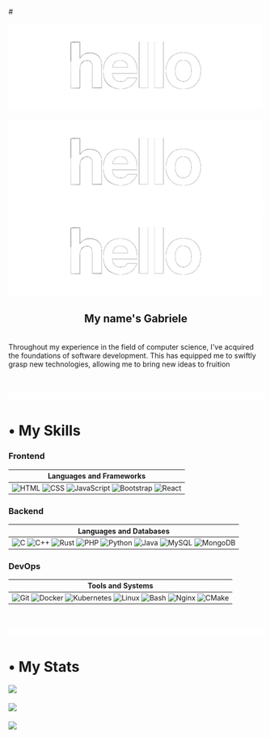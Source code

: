 #<p align="center"><img src="gif/hello3.gif" alt="GIF"></p>

![#](gif/hello3.gif#gh-light-mode-only)![#](gif/hello3.gif#gh-dark-mode-only)


<h2 align="center">My name's Gabriele</h2>


<br/>
Throughout my experience in the field of computer science, I've acquired the foundations of software development. This has equipped me to swiftly grasp new technologies, allowing me to bring new ideas to fruition

 <!--I firmly believe in the power of continuous learning and am always eager to expand my knowledge horizons-->

<br /><br />
<img  src="gif/redline.gif">

<!--# <img src="https://user-images.githubusercontent.com/74038190/212284087-bbe7e430-757e-4901-90bf-4cd2ce3e1852.gif" alt="GIF" height="35px"> My Skills-->
# • My Skills

### Frontend

| Languages and Frameworks |
|--------------------------|
| ![HTML](https://skillicons.dev/icons?i=html) ![CSS](https://skillicons.dev/icons?i=css) ![JavaScript](https://skillicons.dev/icons?i=js) ![Bootstrap](https://skillicons.dev/icons?i=bootstrap) ![React](https://skillicons.dev/icons?i=react) |

### Backend

| Languages and Databases |
|-------------------------|
| ![C](https://skillicons.dev/icons?i=c) ![C++](https://skillicons.dev/icons?i=cpp) ![Rust](https://skillicons.dev/icons?i=rust) ![PHP](https://skillicons.dev/icons?i=php) ![Python](https://skillicons.dev/icons?i=python) ![Java](https://skillicons.dev/icons?i=java) ![MySQL](https://skillicons.dev/icons?i=mysql) ![MongoDB](https://skillicons.dev/icons?i=mongodb) |

### DevOps

| Tools and Systems |
|-------------------|
| ![Git](https://skillicons.dev/icons?i=git) ![Docker](https://skillicons.dev/icons?i=docker) ![Kubernetes](https://skillicons.dev/icons?i=kubernetes) ![Linux](https://skillicons.dev/icons?i=linux) ![Bash](https://skillicons.dev/icons?i=bash) ![Nginx](https://skillicons.dev/icons?i=nginx) ![CMake](https://skillicons.dev/icons?i=cmake) |

<br /><br />
<img  src="gif/redline.gif">

<!--# <img src="https://github.com/Anmol-Baranwal/Cool-GIFs-For-GitHub/assets/74038190/0b335028-1d3d-4ee5-b5b3-a373d499be7e" height="50px"> My Stats-->
# • My Stats

![](https://github-readme-stats.vercel.app/api?username=gabrielemigliorinii&theme=dark&hide_border=false&include_all_commits=true&count_private=true)
<br/><br/>
![](https://github-readme-streak-stats.herokuapp.com/?user=gabrielemigliorinii&theme=dark&hide_border=false)
<br/><br/>
![](https://github-readme-stats.vercel.app/api/top-langs/?username=gabrielemigliorinii&theme=dark&hide_border=false&include_all_commits=true&count_private=true&layout=compact)

